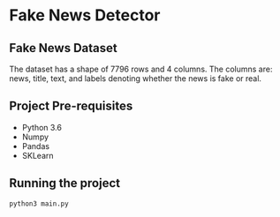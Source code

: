 # Fake News Detector

## Fake News Dataset

The dataset has a shape of 7796 rows and 4 columns. The columns are: news, title, text, and labels denoting whether the news is fake or real.

## Project Pre-requisites

- Python 3.6
- Numpy
- Pandas
- SKLearn

## Running the project

```bash
python3 main.py
```
